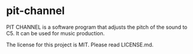 # pit-channel
PIT CHANNEL is a software program that adjusts the pitch of the sound to C5. It can be used for music production.

The license for this project is MIT.
Please read LICENSE.md.

